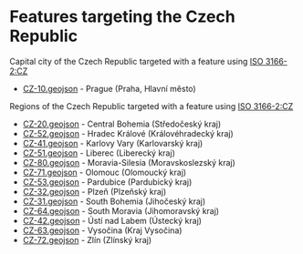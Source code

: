 # Features targeting the Czech Republic

Capital city of the Czech Republic targeted with a feature using [ISO 3166-2:CZ](https://en.wikipedia.org/wiki/ISO_3166-2:CZ)

- [CZ-10.geojson](https://location-conflation.com/?locationSet=%7B%22include%22%3A%5B%22cz-10.geojson%22%5D%7D&referrer=nsi) - Prague (Praha, Hlavní město)

Regions of the Czech Republic targeted with a feature using [ISO 3166-2:CZ](https://en.wikipedia.org/wiki/ISO_3166-2:CZ)

- [CZ-20.geojson](https://location-conflation.com/?locationSet=%7B%22include%22%3A%5B%22cz-20.geojson%22%5D%7D&referrer=nsi) - Central Bohemia (Středočeský kraj)
- [CZ-52.geojson](https://location-conflation.com/?locationSet=%7B%22include%22%3A%5B%22cz-52.geojson%22%5D%7D&referrer=nsi) - Hradec Králové (Královéhradecký kraj)
- [CZ-41.geojson](https://location-conflation.com/?locationSet=%7B%22include%22%3A%5B%22cz-41.geojson%22%5D%7D&referrer=nsi) - Karlovy Vary (Karlovarský kraj)
- [CZ-51.geojson](https://location-conflation.com/?locationSet=%7B%22include%22%3A%5B%22cz-51.geojson%22%5D%7D&referrer=nsi) - Liberec (Liberecký kraj)
- [CZ-80.geojson](https://location-conflation.com/?locationSet=%7B%22include%22%3A%5B%22cz-80.geojson%22%5D%7D&referrer=nsi) - Moravia-Silesia (Moravskoslezský kraj)
- [CZ-71.geojson](https://location-conflation.com/?locationSet=%7B%22include%22%3A%5B%22cz-71.geojson%22%5D%7D&referrer=nsi) - Olomouc (Olomoucký kraj)
- [CZ-53.geojson](https://location-conflation.com/?locationSet=%7B%22include%22%3A%5B%22cz-53.geojson%22%5D%7D&referrer=nsi) - Pardubice (Pardubický kraj)
- [CZ-32.geojson](https://location-conflation.com/?locationSet=%7B%22include%22%3A%5B%22cz-32.geojson%22%5D%7D&referrer=nsi) - Plzeň (Plzeňský kraj)
- [CZ-31.geojson](https://location-conflation.com/?locationSet=%7B%22include%22%3A%5B%22cz-31.geojson%22%5D%7D&referrer=nsi) - South Bohemia (Jihočeský kraj)
- [CZ-64.geojson](https://location-conflation.com/?locationSet=%7B%22include%22%3A%5B%22cz-64.geojson%22%5D%7D&referrer=nsi) - South Moravia (Jihomoravský kraj)
- [CZ-42.geojson](https://location-conflation.com/?locationSet=%7B%22include%22%3A%5B%22cz-42.geojson%22%5D%7D&referrer=nsi) - Ústí nad Labem (Ústecký kraj)
- [CZ-63.geojson](https://location-conflation.com/?locationSet=%7B%22include%22%3A%5B%22cz-63.geojson%22%5D%7D&referrer=nsi) - Vysočina (Kraj Vysočina)
- [CZ-72.geojson](https://location-conflation.com/?locationSet=%7B%22include%22%3A%5B%22cz-72.geojson%22%5D%7D&referrer=nsi) - Zlín (Zlínský kraj)
